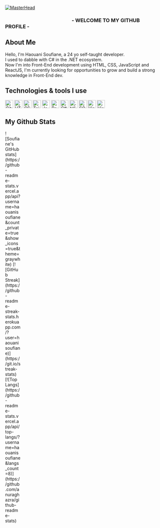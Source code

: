 [![MasterHead](https://i.postimg.cc/nL5td95W/Soufiane-Haouani-2.png)](https://www.github.com/haouanisoufiane) 
### &nbsp; &nbsp; &nbsp; &nbsp; &nbsp; &nbsp; &nbsp; &nbsp; &nbsp; &nbsp; &nbsp; &nbsp; &nbsp; &nbsp; &nbsp; &nbsp; &nbsp; &nbsp; &nbsp; &nbsp; &nbsp; &nbsp; &nbsp; &nbsp; &nbsp; &nbsp; &nbsp; &nbsp; - WELCOME TO MY GITHUB PROFILE -

## About Me
Hello, I'm Haouani Soufiane, a 24 yo self-taught developer.</br>
I used to dabble with C# in the .NET ecosystem. </br>
Now I'm into Front-End development using HTML, CSS, JavaScript and ReactJS, I'm currently looking for opportunities to grow and build a strong knowledge in Front-End dev.

## Technologies & tools I use 
<span>
  <img alt="Git" width="26px" src="https://raw.githubusercontent.com/get-icon/geticon/fc0f660daee147afb4a56c64e12bde6486b73e39/icons/git-icon.svg">
  <img alt="HTML" width="26px" src="https://raw.githubusercontent.com/get-icon/geticon/fc0f660daee147afb4a56c64e12bde6486b73e39/icons/html-5.svg">
  <img alt="CSS" width="26px" src="https://raw.githubusercontent.com/get-icon/geticon/fc0f660daee147afb4a56c64e12bde6486b73e39/icons/css-3.svg">
  <img alt="Tailwind CSS" width="26px" src="https://upload.wikimedia.org/wikipedia/commons/d/d5/Tailwind_CSS_Logo.svg">
  <img alt="JavaScript" width="26px" src="https://raw.githubusercontent.com/get-icon/geticon/fc0f660daee147afb4a56c64e12bde6486b73e39/icons/javascript.svg">
  <img alt="ReactJS" width="26px" src="https://upload.wikimedia.org/wikipedia/commons/a/a7/React-icon.svg">
  <img alt="C#" width="26px" src="https://raw.githubusercontent.com/get-icon/geticon/fc0f660daee147afb4a56c64e12bde6486b73e39/icons/c-sharp.svg">
  <img alt=".NET" width="26px" src="https://upload.wikimedia.org/wikipedia/commons/7/7d/Microsoft_.NET_logo.svg">
  <img alt="SQL" width="26px" src="https://symbols.getvecta.com/stencil_28/61_sql-database-generic.90b41636a8.svg">
  <img alt="Visual Studio Code" width="26px" src="https://static.cdnlogo.com/logos/v/82/visual-studio-code.svg">
  <img alt="Visual Studio" width="26px" src="https://upload.wikimedia.org/wikipedia/commons/5/59/Visual_Studio_Icon_2019.svg">
</span> 

## My Github Stats
<span> 
  <div style="width:50px;">
    ![Soufiane's GitHub stats](https://github-readme-stats.vercel.app/api?username=haouanisoufiane&count_private=true&show_icons=true&theme=graywhite)
    [![GitHub Streak](https://github-readme-streak-stats.herokuapp.com/?user=haouanisoufiane)](https://git.io/streak-stats) 
  </div>
  <div style="width:50px;">
    [![Top Langs](https://github-readme-stats.vercel.app/api/top-langs/?username=haouanisoufiane&langs_count=8)](https://github.com/anuraghazra/github-readme-stats)
  <div>
</span>



<!--
**haouanisoufiane/haouanisoufiane** is a ✨ _special_ ✨ repository because its `README.md` (this file) appears on your GitHub profile.

Here are some ideas to get you started:

- 🔭 I’m currently working on ...
- 🌱 I’m currently learning ...
- 👯 I’m looking to collaborate on ...
- 🤔 I’m looking for help with ...
- 💬 Ask me about ...
- 📫 How to reach me: ...
- 😄 Pronouns: ...
- ⚡ Fun fact: ...
-->
